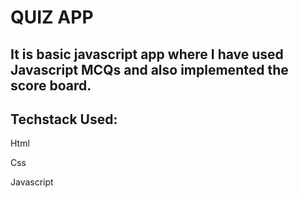 # QUIZ APP 
<h2>It is basic javascript app where I have used Javascript MCQs and also implemented the score board.</h2>
<h2>Techstack Used:</h2>
<p>Html</p>
<p>Css</p>
<p>Javascript</p>
